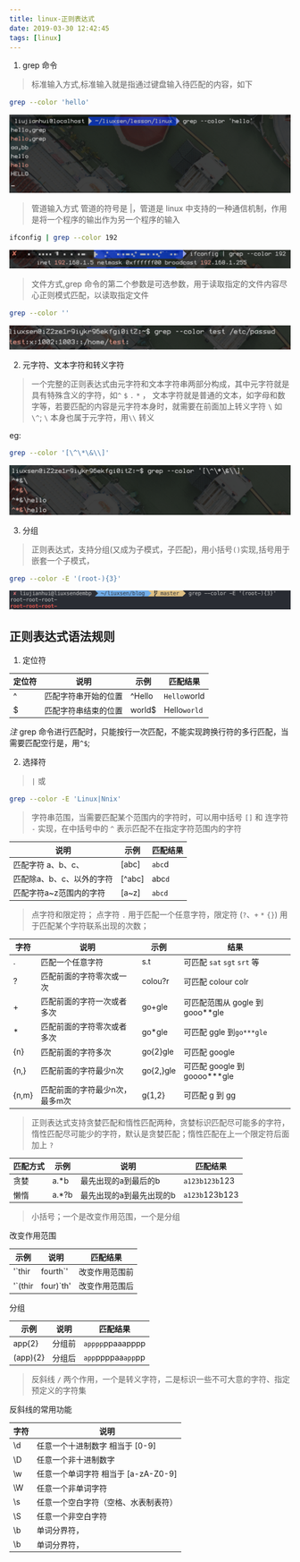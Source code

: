 ```yaml
---
title: linux-正则表达式
date: 2019-03-30 12:42:45
tags: [linux]
---
```


1. grep 命令

> 标准输入方式,标准输入就是指通过键盘输入待匹配的内容，如下

```sh
grep --color 'hello'
```

![](../images/31.png)

> 管道输入方式 管道的符号是 |，管道是 linux 中支持的一种通信机制，作用是将一个程序的输出作为另一个程序的输入

```sh
ifconfig | grep --color 192
```

![](../images/32.png)

> 文件方式,grep 命令的第二个参数是可选参数，用于读取指定的文件内容尽心正则模式匹配，以读取指定文件

```sh
grep --color ''
```

![](../images/33.png)

2. 元字符、文本字符和转义字符

> 一个完整的正则表达式由元字符和文本字符串两部分构成，其中元字符就是具有特殊含义的字符，如`^` `$` `.` `*` ， 文本字符就是普通的文本，如字母和数字等，若要匹配的内容是元字符本身时，就需要在前面加上转义字符 `\` 如 `\^`; `\` 本身也属于元字符，用`\\` 转义

eg:

```sh
grep --color '[\^\*\&\\]'
```

![](../images/34.png)

3. 分组

> 正则表达式，支持分组(又成为子模式，子匹配)，用小括号`()`实现,括号用于嵌套一个子模式，

```sh
grep --color -E '(root-){3}'
```
![](../images/35.png)


## 正则表达式语法规则

1. 定位符

| 定位符 | 说明                 | 示例   | 匹配结果     |
| ------ | -------------------- | ------ | ------------ |
| ^      | 匹配字符串开始的位置 | ^Hello | `Hello`world |
| $      | 匹配字符串结束的位置 | world$ | Hello`world` |

  *注* grep 命令进行匹配时，只能按行一次匹配，不能实现跨换行符的多行匹配，当需要匹配空行是，用`^$`;

2. 选择符

> `|` 或
```sh
grep --color -E 'Linux|Nnix'
```

> 字符串范围，当需要匹配某个范围内的字符时，可以用中括号 `[]` 和 连字符 `-` 实现，在中括号中的 `^` 表示匹配不在指定字符范围内的字符

 | 说明                      | 示例   | 匹配结果 |
 | ------------------------- | ------ | -------- |
 | 匹配字符 a、b、c、        | [abc]  | `abc`d   |
 | 匹配除a、b、c、以外的字符 | [^abc] | abc`d`   |
 | 匹配字符a~z范围内的字符   | [a~z]  | `abcd`   |

> 点字符和限定符； 点字符 `.` 用于匹配一个任意字符，限定符 (`?`、`+` `*` `{}`) 用于匹配某个字符联系出现的次数；


| 字符  | 说明                           | 示例      | 结果                            |
| ----- | ------------------------------ | --------- | ------------------------------- |
| .     | 匹配一个任意字符               | s.t       | 可匹配 `sat` `sgt` `srt` 等     |
| ?     | 匹配前面的字符零次或一次       | colou?r   | 可匹配 colour colr              |
| +     | 匹配前面的字符一次或者多次     | go+gle    | 可匹配范围从 gogle 到 gooo**gle |
| *     | 匹配前面的字符零次或者多次     | go*gle    | 可匹配 ggle 到`go***gle`        |
| {n}   | 匹配前面的字符多次             | go{2}gle  | 可匹配 google                   |
| {n,}  | 匹配前面的字符最少n次          | go{2,}gle | 可匹配 google 到 goooo***gle    |
| {n,m} | 匹配前面的字符最少n次，最多m次 | g{1,2}    | 可匹配 g 到 gg                  |

> 正则表达式支持贪婪匹配和惰性匹配两种，贪婪标识匹配尽可能多的字符，惰性匹配尽可能少的字符，默认是贪婪匹配；惰性匹配在上一个限定符后面加上 `?`

| 匹配方式 | 示例  | 说明                     | 匹配结果       |
| -------- | ----- | ------------------------ | -------------- |
| 贪婪     | a.*b  | 最先出现的a到最后的b     | `a123b123b`123 |
| 懒惰     | a.*?b | 最先出现的a到最先出现的b | `a123b`123b123 |

> 小括号；一个是改变作用范围，一个是分组

改变作用范围

| 示例              | 说明           | 匹配结果         |
| ----------------- | -------------- | ---------------- |
| '`thir|fourth`'   | 改变作用范围前 | `thir`th`fourth` |
| '`(thir|four)`th' | 改变作用范围后 | `thirthfourth`   |

分组

| 示例     | 说明   | 匹配结果           |
| -------- | ------ | ------------------ |
| app{2}   | 分组前 | `apppp`ppaaapppp   |
| (app){2} | 分组后 | `app`ppppaa`app`pp |

> 反斜线 `/` 两个作用，一个是转义字符，二是标识一些不可大意的字符、指定预定义的字符集

反斜线的常用功能

| 字符 | 说明                                 |
| ---- | ------------------------------------ |
| \d   | 任意一个十进制数字 相当于 [0-9]      |
| \D   | 任意一个非十进制数字                 |
| \w   | 任意一个单词字符 相当于 [a-zA-Z0-9]  |
| \W   | 任意一个非单词字符                   |
| \s   | 任意一个空白字符（空格、水表制表符） |
| \S   | 任意一个非空白字符                   |
| \b   | 单词分界符，                         |
| \b   | 单词分界符，                         |
